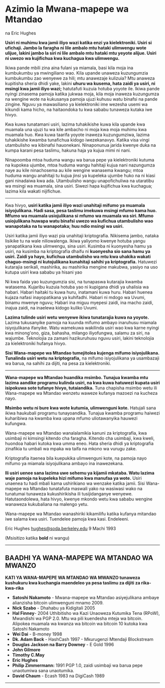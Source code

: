 # Azimio la Mwana-mapepe wa Mtandao

na Eric Hughes

**Usiri ni muhimu kwa jamii iliyo wazi katika enzi ya kielektroniki.
Usiri si ufichaji. Jambo la faragha ni lile ambalo mtu
hataki ulimwengu wote ulijue, lakini jambo la siri
ni lile ambalo mtu hataki mtu yeyote alijue. Usiri ni
uwezo wa kujifichua kwa kuchagua kwa ulimwengu.**

Ikiwa pande mbili zina aina fulani ya miamala, basi kila moja ina
kumbukumbu ya mwingiliano wao. Kila upande unaweza kuzungumzia
kumbukumbu zao wenyewe za hili; mtu anawezaje kulizuia? Mtu
anaweza kupitisha sheria dhidi yake, lakini **uhuru wa kusema, hata
zaidi ya usiri, ni msingi kwa jamii iliyo wazi;** hatutafuti
kuzuia hotuba yoyote ile. Ikiwa pande nyingi zinasema
pamoja katika jukwaa moja, kila moja inaweza kuzungumza na wengine wote
na kukusanya pamoja ujuzi kuhusu watu binafsi na
pande zingine. Nguvu ya mawasiliano ya kielektroniki ime
wezesha usemi wa kikundi kama hicho, na haitaondoka tu
kwa sababu tunaweza kutaka iwe hivyo.

Kwa kuwa tunatamani usiri, lazima tuhakikishe kuwa kila upande kwa
muamala una ujuzi tu wa kile ambacho ni moja kwa moja
muhimu kwa muamala huo. Kwa kuwa taarifa yoyote inaweza
kuzungumziwa, lazima tuhakikishe kwamba tunafichua kidogo iwezekanavyo.
Katika visa vingi utambulisho wa kibinafsi hauonekani. Ninaponunua
jarida kwenye duka na kumpa karani pesa taslimu, hakuna
haja ya kujua mimi ni nani.

Ninapoomba mtoa huduma wangu wa barua pepe ya kielektroniki kutuma na kupokea
ujumbe, mtoa huduma wangu hahitaji kujua nani nazungumza naye au kile ninachosema au kile wengine wanasema kwangu; mtoa huduma wangu
anahitaji tu kujua jinsi ya kupeleka ujumbe huko na
ni kiasi gani ninadaiwa kwa ada. Utambulisho wangu unapofichuliwa
na utaratibu wa msingi wa muamala, sina
usiri. Siwezi hapa kujifichua kwa kuchagua; lazima kila wakati
nijifichue.

---

Kwa hivyo, **usiri katika jamii iliyo wazi unahitaji mifumo ya muamala isiyojulikana. Hadi sasa, pesa taslimu imekuwa msingi
mfumo kama huo. Mfumo wa muamala usiojulikana si
mfumo wa muamala wa siri. Mfumo usiojulikana huwapa watu binafsi uwezo wa kufichua utambulisho wao wanapotaka na tu
wanapotaka; huu ndio msingi wa usiri.**

Usiri katika jamii iliyo wazi pia unahitaji kriptografia. Nikisema
jambo, nataka lisikike tu na wale niliowalenga.
Ikiwa yaliyomo kwenye hotuba yangu yanapatikana kwa ulimwengu, sina
usiri. Kusimba ni kuonyesha hamu ya usiri,
na kusimba na kriptografia dhaifu ni **kuonyesha sio sana
hamu ya usiri. Zaidi ya hayo, kufichua utambulisho wa mtu
kwa uhakika wakati chaguo-msingi ni kutojulikana kunahitaji
sahihi ya kriptografia.** Hatuwezi kutarajia serikali,
mashirika, au mashirika mengine makubwa, yasiyo na uso kutupa
usiri kwa sababu ya hisani yao

Ni kwa faida yao kuzungumzia sisi, na tunapaswa kutarajia
kwamba watasema. Kujaribu kuzuia hotuba yao ni kupigana
dhidi ya uhalisia wa habari. Habari haitaki tu
kuwa huru, inatamani kuwa huru. Habari huenea kujaza
nafasi inayopatikana ya kuhifadhi. Habari ni mdogo wa Uvumi,
binamu mwenye nguvu; Habari ina miguu myepesi zaidi, ina macho zaidi,
inajua zaidi, na inaelewa kidogo kuliko Uvumi.

**Lazima tulinde usiri wetu wenyewe ikiwa tunatarajia kuwa na yoyote.**
Lazima tukusanyike pamoja na kuunda mifumo ambayo inaruhusu
miamala isiyojulikana ifanyike. Watu wamekuwa
wakilinda usiri wao kwa karne nyingi kwa minong'ono,
giza, bahasha, milango iliyofungwa, salamu za siri, na
wajumbe. Teknolojia za zamani hazikuruhusu nguvu
usiri, lakini teknolojia za kielektroniki hufanya hivyo.

**Sisi Wana-mapepe wa Mtandao tumejitolea kujenga mifumo isiyojulikana. Tunalinda usiri wetu na kriptografia,**
na mifumo isiyojulikana ya usambazaji wa barua, na sahihi za dijiti, na pesa za kielektroniki.

---

**Wana-mapepe wa Mtandao huandika msimbo. Tunajua kwamba mtu lazima
aandike programu kulinda usiri, na kwa kuwa hatuwezi kupata
usiri isipokuwa sote tufanye hivyo, tutaiandika.** Tuna
chapisha
msimbo wetu ili Wana-mapepe wa Mtandao wenzetu waweze kufanya mazoezi na
kucheza nayo.

**Msimbo wetu ni bure kwa wote kutumia, ulimwenguni kote.** Hatujali sana
ikiwa haukubali programu tunayoandika. Tunajua
kwamba programu haiwezi kuharibiwa na kwamba kwa upana
mfumo uliotawanyika hauwezi kufungwa.

Wana-mapepe wa Mtandao wanalalamikia kanuni za kriptografia, kwa
usimbaji ni kimsingi kitendo cha faragha. Kitendo cha
usimbaji, kwa kweli, huondoa habari kutoka kwa umma
eneo. Hata sheria dhidi ya kriptografia zinafikia tu umbali wa
mpaka wa taifa na mkono wa vurugu zake.

Kriptografia itaenea bila kuepukika ulimwenguni kote,
na pamoja nayo mifumo ya miamala isiyojulikana ambayo ina
inawezekana.

**Ili usiri uenee sana lazima uwe sehemu ya kijamii
mkataba. Watu lazima waje pamoja na kupeleka hizi
mifumo kwa manufaa ya wote.** Usiri unaenea tu hadi
mbali kama ushirikiano wa wenzake katika jamii. Sisi
Wana-mapepe wa Mtandao tunatafuta maswali yako na wasiwasi wako na
tunatumai tunaweza kukushirikisha ili tusijidanganye
wenyewe. Hatutaondolewa, hata hivyo, kwenye
mkondo wetu kwa sababu wengine wanaweza kukubaliana na malengo yetu.

Wana-mapepe wa Mtandao wanashiriki kikamilifu katika kufanya mitandao iwe salama kwa usiri. Tuendelee pamoja kwa kasi.
Endeleeni.

Eric Hughes <hughes@soda.berkeley.edu>
9 Machi 1993

(Msisitizo katika **bold** ni wangu)

---

## BAADHI YA WANA-MAPEPE WA MTANDAO WA MWANZO

**KATI YA WANA-MAPEPE WA MTANDAO WA MWANZO
tunaweza kushukuru kwa kuchangia
maendeleo ya pesa taslimu za dijiti za rika-kwa-rika**

* **Satoshi Nakamoto** - Mwana-mapepe wa Mtandao asiyejulikana ambaye
alianzisha bitcoin ulimwenguni mnamo 2009.
* **Nick Szabo** - Dhahabu ya Kidigitali 2005
* **Hal Finney**- 2004 Uthibitisho wa Kazi Unaoweza Kutumika Tena (RPoW),
Mwandishi wa PGP 2.0. Mtu wa pili kuendesha mteja wa bitcoin. Alipokea muamala wa kwanza wa bitcoin
wa bitcoin 10 kutoka kwa Satoshi Nakamoto
* **Wei Dai** - B-money 1998
* **Dk. Adam Back** - HashCash 1997 - Mkurugenzi Mtendaji
Blockstream
* **Douglas Jackson na Barry Downey** - E Gold
1996
 * **John Gilmore**
 * **Timothy C.May**
 * **Eric Hughes**
* **Philip Zimmermann:** 1991 PGP 1.0, zaidi
usimbaji wa barua pepe unaotumiwa sana unaotumika.
* **David Chaum** - Ecash 1983 na DigiCash 1989

---
